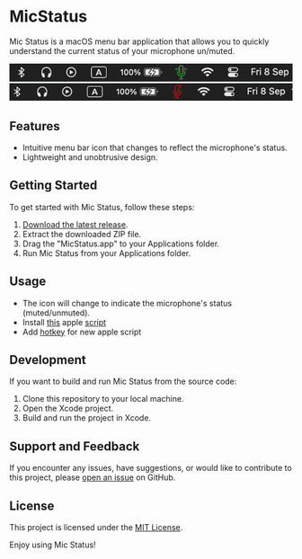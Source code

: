 # MicStatus
 
 Mic Status is a macOS menu bar application that allows you to quickly understand the current status of your microphone un/muted.

![Mic Status On Screenshot](mic_on.png)
![Mic Status Off Screenshot](mic_off.png)

## Features

- Intuitive menu bar icon that changes to reflect the microphone's status.
- Lightweight and unobtrusive design.

## Getting Started

To get started with Mic Status, follow these steps:

1. [Download the latest release](https://github.com/Disconnecter/MicStatus/releases/latest).
2. Extract the downloaded ZIP file.
3. Drag the "MicStatus.app" to your Applications folder.
4. Run Mic Status from your Applications folder.

## Usage

- The icon will change to indicate the microphone's status (muted/unmuted).
- Install [this](https://github.com/raycast/script-commands/blob/master/commands/system/audio/toggle-mic.applescript) apple [script](https://support.apple.com/en-jo/guide/script-editor/scpe037c22c8/mac)
- Add [hotkey](https://apple.stackexchange.com/questions/175215/how-do-i-assign-a-keyboard-shortcut-to-an-applescript-i-wrote) for new apple script

## Development

If you want to build and run Mic Status from the source code:

1. Clone this repository to your local machine.
2. Open the Xcode project.
3. Build and run the project in Xcode.

## Support and Feedback

If you encounter any issues, have suggestions, or would like to contribute to this project, please [open an issue](https://github.com/Disconnecter/MicStatus/issues) on GitHub.

## License

This project is licensed under the [MIT License](LICENSE).

Enjoy using Mic Status!
